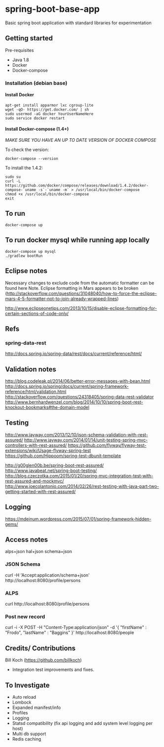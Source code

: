 # spring-boot-base-app
Basic spring boot application with standard libraries for experimentation

## Getting started

Pre-requisites
- Java 1.8
- Docker
- Docker-compose

### Installation (debian base)

#### Install Docker

    apt-get install apparmor lxc cgroup-lite
    wget -qO- https://get.docker.com/ | sh
    sudo usermod -aG docker YourUserNameHere
    sudo service docker restart

#### Install Docker-compose  (1.4+)

*MAKE SURE YOU HAVE AN UP TO DATE VERSION OF DOCKER COMPOSE*

To check the version:
 
    docker-compose --version

To install the 1.4.2:

    sudo su
    curl -L https://github.com/docker/compose/releases/download/1.4.2/docker-compose-`uname -s`-`uname -m` > /usr/local/bin/docker-compose
    chmod +x /usr/local/bin/docker-compose
    exit

## To run

    docker-compose up
  
## To run docker mysql while running app locally

    docker-compose up mysql
    ./gradlew bootRun


## Eclipse notes
Necessary changes to exclude code from the automatic formatter can be found here
Note. Eclipse formatting in Mars appears to be broken (http://stackoverflow.com/questions/31048040/how-to-force-the-eclipse-mars-4-5-formatter-not-to-join-already-wrapped-lines)

http://www.eclipseonetips.com/2013/10/15/disable-eclipse-formatting-for-certain-sections-of-code-only/

## Refs
### spring-data-rest
http://docs.spring.io/spring-data/rest/docs/current/reference/html/

## Validation notes
http://blog.codeleak.pl/2014/06/better-error-messages-with-bean.html
http://docs.spring.io/spring/docs/current/spring-framework-reference/html/validation.html
http://stackoverflow.com/questions/24318405/spring-data-rest-validator
http://www.bernhardwenzel.com/blog/2014/10/10/spring-boot-rest-knockout-bookmarks#the-domain-model

## Testing
http://www.jayway.com/2013/12/10/json-schema-validation-with-rest-assured/
http://www.jayway.com/2014/01/14/unit-testing-spring-mvc-controllers-with-rest-assured/
https://github.com/flyway/flyway-test-extensions/wiki/Usage-flyway-spring-test
https://github.com/Hippoom/spring-test-dbunit-template

http://g00glen00b.be/spring-boot-rest-assured/
http://www.javabeat.net/spring-boot-testing/
http://blog.czeczotka.com/2015/01/20/spring-mvc-integration-test-with-rest-assured-and-mockmvc/
http://www.joecolantonio.com/2014/02/26/rest-testing-with-java-part-two-getting-started-with-rest-assured/

## Logging
https://mdeinum.wordpress.com/2015/07/01/spring-framework-hidden-gems/

## Access notes
alps+json
hal+json
schema+json
### JSON Schema
curl -H 'Accept:application/schema+json' http://localhost:8080/profile/persons
### ALPS
curl http://localhost:8080/profile/persons
### Post new record
curl -i -X POST -H "Content-Type:application/json" -d '{  "firstName" : "Frodo",  "lastName" : "Baggins" }' http://localhost:8080/people

## Credits/ Contributions

Bill Koch (https://github.com/billkoch)
- Integration test improvements and fixes.


## To Investigate

- Auto reload
- Lombock
- Expanded manifest/info
- Profiles
- Logging
- Statsd compatibility (fix api logging and add system level logging per host)
- Multi db support
- Redis caching